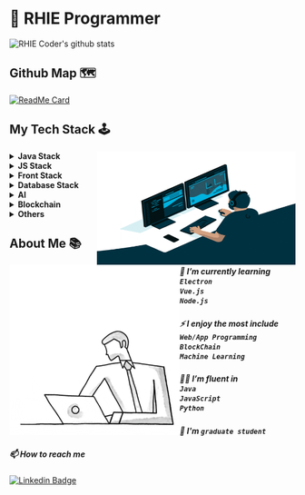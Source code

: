 # 🐺 RHIE Programmer


![RHIE Coder's github stats](https://github-readme-stats.vercel.app/api?username=RHIE-coder&show_icons=true&theme=radical)



## Github Map 🗺️
[![ReadMe Card](https://github-readme-stats.vercel.app/api/pin/?username=RHIE-coder&repo=my-github-info&show_owner=true)](https://github.com/RHIE-coder/my-github-info)


## My Tech Stack 🕹️
<img  align="right" alt="GIF" src="https://github.com/RHIE-coder/RHIE-coder/blob/master/asset/programming.gif?raw=true" width="350" height="200" />

<details>
  <summary><b>Java Stack</b></summary>
  <ul style="list-style-type: circle;">
    <li>Java</li>
    <li>Spring</li>
    <li>Hibernate</li>
  </ul>
</details>


<details>
  <summary><b>JS Stack</b></summary>
  <ul style="list-style-type: circle;">
    <li>JS ES6+</li>
    <li>Node.js/Express</li>
  </ul>
</details>

<details>
  <summary><b>Front Stack</b></summary>
  <ul style="list-style-type: circle;">
    <li>HTML5/CSS3</li>
    <li>React.js</li>
  </ul>
</details>

<details>
  <summary><b>Database Stack</b></summary>
  <ul style="list-style-type: circle;">
    <li>OracleDB</li>
    <li>MySQL</li>
    <li>MongoDB</li>
  </ul>
</details>


<details>
  <summary><b>AI</b></summary>
  <ul style="list-style-type: circle;">
    <li>Python</li>
    <li>Tensorflow</li>
  </ul>
</details>

<details>
  <summary><b>Blockchain</b></summary>
  <ul style="list-style-type: circle;">
    <li>Hyperledger Fabric</li>
    <li>GO</li>
  </ul>
</details>

<details>
  <summary><b>Others</b></summary>
  <ul style="list-style-type: circle;">
    <li>linux</li>
    <li>Shell Script</li>
  </ul>
</details>


## About Me 📚

<img align="left" alt="GIF" src="https://github.com/RHIE-coder/RHIE-coder/blob/master/asset/better-better.gif?raw=true" width="300" height="300" />

##### 📖 I’m currently learning <br>`Electron` <br>`Vue.js` <br>`Node.js`

##### ⚡️ I enjoy the most include <br>`Web/App Programming` <br>`BlockChain` <br>`Machine Learning`

##### 👨‍💻 I’m fluent in <br>`Java` <br>`JavaScript` <br>`Python`


##### 🌱 I'm `graduate student`

##### 📫 How to reach me
[![Linkedin Badge](https://img.shields.io/badge/-LinkedIn-blue?style=flat-square&logo=Linkedin&logoColor=white&link=https://www.linkedin.com)](https://www.linkedin.com/in/min-hyung-rhie-270a66178)


